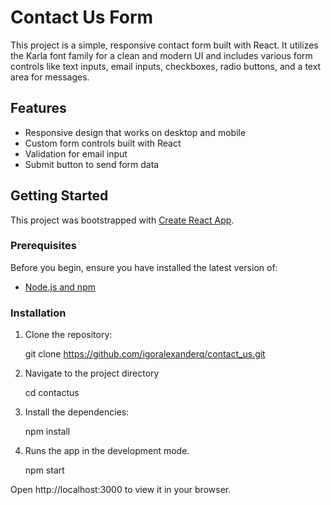 # Contact Us Form

This project is a simple, responsive contact form built with React. It utilizes the Karla font family for a clean and modern UI and includes various form controls like text inputs, email inputs, checkboxes, radio buttons, and a text area for messages.

## Features

- Responsive design that works on desktop and mobile
- Custom form controls built with React
- Validation for email input
- Submit button to send form data

## Getting Started

This project was bootstrapped with [Create React App](https://github.com/facebook/create-react-app).

### Prerequisites

Before you begin, ensure you have installed the latest version of:

- [Node.js and npm](https://nodejs.org/en/)

### Installation

1. Clone the repository:

   git clone https://github.com/igoralexanderq/contact_us.git

2. Navigate to the project directory

    cd contactus

3. Install the dependencies:

    npm install

4. Runs the app in the development mode. 

    npm start

Open http://localhost:3000 to view it in your browser.